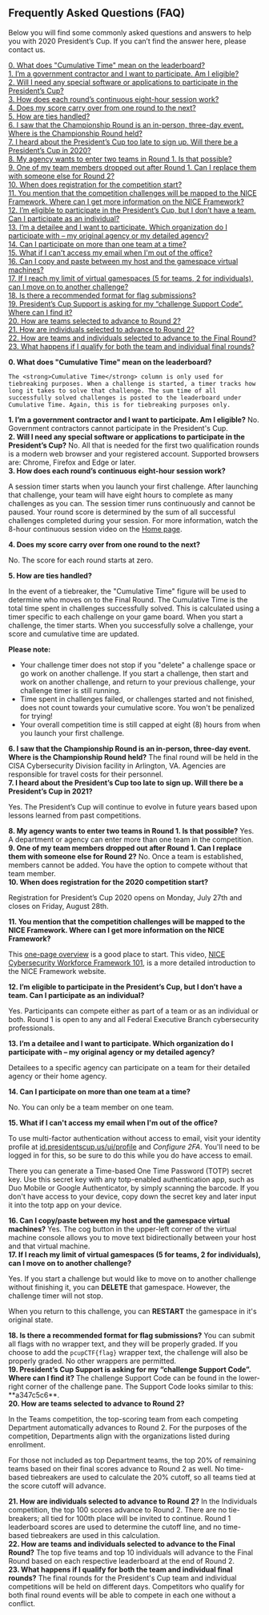 ﻿

<h2>Frequently Asked Questions (FAQ)</h2>
<p>Below you will find some commonly asked questions and answers to help you with 2020 President’s Cup. If you can’t find the answer here, please contact us.</p>
<p>
<a href="home/doc/FAQ#q0">
    0. What does "Cumulative Time" mean on the leaderboard?
</a>
<br>
<a href="home/doc/FAQ#q1">
    1. I’m a government contractor and I want to participate. Am I eligible?
</a>
<br>
<a href="home/doc/FAQ#q2">
    2. Will I need any special software or applications to participate in the President’s Cup?
</a>
<br>
<a href="home/doc/FAQ#q3">
    3. How does each round’s continuous eight-hour session work?
</a>
<br>
<a href="home/doc/FAQ#q4">
    4. Does my score carry over from one round to the next?
</a>
<br>
<a href="home/doc/FAQ#q5">
    5. How are ties handled?
</a>
<br>
<a href="home/doc/FAQ#q6">
    6. I saw that the Championship Round is an in-person, three-day event. Where is the Championship Round held?
</a>
<br>
<a href="home/doc/FAQ#q7">
    7. I heard about the President’s Cup too late to sign up. Will there be a President’s Cup in 2020?
</a>
<br>
<a href="home/doc/FAQ#q8">
     8. My agency wants to enter two teams in Round 1. Is that possible?
</a>
<br>
<a href="home/doc/FAQ#q9">
      9. One of my team members dropped out after Round 1. Can I replace them with someone else for Round 2?
</a>
<br>
<a href="home/doc/FAQ#q10">
      10. When does registration for the competition start?
</a>
<br>
<a href="home/doc/FAQ#q11">
      11. You mention that the competition challenges will be mapped to the NICE Framework. Where can I get more information on the NICE Framework?
</a>
<br>
<a href="home/doc/FAQ#q12">
       12. I’m eligible to participate in the President’s Cup, but I don’t have a team. Can I participate as an individual?
</a>
<br>
<a href="home/doc/FAQ#q13">
       13. I’m a detailee and I want to participate. Which organization do I participate with – my original agency or my detailed agency?
</a>
<br>
<a href="home/doc/FAQ#q14">
       14. Can I participate on more than one team at a time?
</a>
<br>
<a href="home/doc/FAQ#q15">
       15. What if I can't access my email when I'm out of the office?
</a>
<br>
<a href="home/doc/FAQ#q16">
       16. Can I copy and paste between my host and the gamespace virtual machines?
</a>
<br>
<a href="home/doc/FAQ#q17">
       17. If I reach my limit of virtual gamespaces (5 for teams, 2 for individuals), can I move on to another challenge?
</a>
<br>
<a href="home/doc/FAQ#q18">
       18. Is there a recommended format for flag submissions?
</a>

<br>
<a href="home/doc/FAQ#q19">
       19. President’s Cup Support is asking for my “challenge Support Code”. Where can I find it?
</a>
<br>
<a href="home/doc/FAQ#q20">
       20. How are teams selected to advance to Round 2?
</a>
<br>
<a href="home/doc/FAQ#q21">
       21. How are individuals selected to advance to Round 2?
</a>
<br>
<a href="home/doc/FAQ#q22">
       22. How are teams and individuals selected to advance to the Final Round?
</a>
<br>
<a href="home/doc/FAQ#q23">
       23. What happens if I qualify for both the team and individual final rounds?
</a>
</p>
<div class="card" id="q0">
    <strong> 0. What does "Cumulative Time" mean on the leaderboard?</strong>

    The <strong>Cumulative Time</strong> column is only used for tiebreaking purposes. When a challenge is started, a timer tracks how long it takes to solve that challenge. The sum time of all successfully solved challenges is posted to the leaderboard under Cumulative Time. Again, this is for tiebreaking purposes only.
</div>

<div class="card" id="q1">
    <strong> 1. I’m a government contractor and I want to participate. Am I eligible?</strong>
No. Government contractors cannot participate in the President's Cup.
</div>

<div class="card" id="q2">
    <strong> 2. Will I need any special software or applications to participate in the President’s Cup?</strong>
No. All that is needed for the first two qualification rounds is a modern web browser and your registered account. Supported browsers are: Chrome, Firefox and Edge or later.
</div>

<div class="card" id="q3">
  <strong> 3. How does each round’s continuous eight-hour session work?</strong>

A session timer starts when you launch your first challenge. After launching that challenge, your team will have eight hours to complete as many challenges as you can. The session timer runs continuously and cannot be paused. Your round score is determined by the sum of all successful challenges completed during your session. For more information, watch the 8-hour continuous session video on the <a href="home/doc/Home">Home page</a>.
</div>

<div class="card" id="q4">
  <strong> 4. Does my score carry over from one round to the next?</strong>

No. The score for each round starts at zero.
</div>

<div class="card" id="q5">
  <strong> 5. How are ties handled?</strong>

In the event of a tiebreaker, the "Cumulative Time" figure will be used to determine who moves on to the Final Round. The Cumulative Time is the total time spent in challenges successfully solved. This is calculated using a timer specific to each challenge on your game board. When you start a challenge, the timer starts. When you successfully solve a challenge, your score and cumulative time are updated. 

<strong>Please note:</strong> 

- Your challenge timer does not stop if you "delete" a challenge space or go work on another challenge. If you start a challenge, then start and work on another challenge, and return to your previous challenge, your challenge timer is still running.
- Time spent in challenges failed, or challenges started and not finished, does not count towards your cumulative score. You won't be penalized for trying!
- Your overall competition time is still capped at eight (8) hours from when you launch your first challenge.
  </div>

<div class="card" id="q6">
    <strong> 6. I saw that the Championship Round is an in-person, three-day event. Where is the Championship Round held?</strong>
The final round will be held in the CISA Cybersecurity Division facility in Arlington, VA. Agencies are responsible for travel costs for their personnel.
</div>

<div class="card" id="q7">
    <strong> 7. I heard about the President’s Cup too late to sign up. Will there be a President’s Cup in 2021?</strong>

Yes. The President’s Cup will continue to evolve in future years based upon lessons learned from past competitions.
</div>

<div class="card" id="q8">
    <strong> 8. My agency wants to enter two teams in Round 1. Is that possible?</strong>
Yes. A department or agency can enter more than one team in the competition.
</div>

<div class="card" id="q9">
    <strong> 9. One of my team members dropped out after Round 1. Can I replace them with someone else for Round 2?</strong>
No. Once a team is established, members cannot be added. You have the option to compete without that team member.
</div>

<div class="card" id="q10">
    <strong> 10. When does registration for the 2020 competition start?</strong>

Registration for President’s Cup 2020 opens on Monday, July 27th and closes on Friday, August 28th.
</div>

<div class="card" id="q11">
    <strong> 11. You mention that the competition challenges will be mapped to the NICE Framework. Where can I get more information on the NICE Framework?</strong>

This [one-page overview](https://www.nist.gov/sites/default/files/documents/2017/06/13/nice_framework062017.pdf) is a good place to start. This video, [NICE Cybersecurity Workforce Framework 101](https://www.nist.gov/nice-tutorials#NICE%20Cybersecurity%20Workforce%20Framework%20101), is a more detailed introduction to the NICE Framework website.
</div>

<div class="card" id="q12">
    <strong> 12. I’m eligible to participate in the President’s Cup, but I don’t have a team. Can I participate as an individual?</strong>

Yes. Participants can compete either as part of a team or as an individual or both. Round 1 is open to any and all Federal Executive Branch cybersecurity professionals.
</div>

<div class="card" id="q13">
    <strong> 13. I’m a detailee and I want to participate. Which organization do I participate with – my original agency or my detailed agency?</strong>

Detailees to a specific agency can participate on a team for their detailed agency or their home agency.
</div>
<div class="card" id="q14">
    <strong> 14. Can I participate on more than one team at a time?</strong>

No. You can only be a team member on one team.
</div>
<div class="card" id="q15">
    <strong> 15. What if I can't access my email when I'm out of the office?</strong>

To use multi-factor authentication without access to email, visit your identity profile at <a href="https://id.presidentscup.us/ui/profile">id.presidentscup.us/ui/profile</a> and <em>Configure 2FA</em>. You'll need to be logged in for this, so be sure to do this while you do have access to email.

There you can generate a Time-based One Time Password (TOTP) secret key.  Use this secret key with any totp-enabled authentication app, such as Duo Mobile or Google Authenticator, by simply scanning the barcode.  If you don't have access to your device, copy down the secret key and later input it into the totp app on your device.
</div>

<div class="card" id="q16">
    <strong> 16. Can I copy/paste between my host and the gamespace virtual machines?</strong>
Yes. The cog button in the upper-left corner of the virtual machine console allows you to move text bidirectionally between your host and that virtual machine.
</div>

<div class="card" id="q17">
    <strong> 17. If I reach my limit of virtual gamespaces (5 for teams, 2 for individuals), can I move on to another challenge?</strong>

Yes. If you start a challenge but would like to move on to another challenge without finishing it, you can **DELETE** that gamespace. However, the challenge timer will not stop.

When you return to this challenge, you can **RESTART** the gamespace in it's original state.
</div>

<div class="card" id="q18">
    <strong> 18. Is there a recommended format for flag submissions?</strong>
You can submit all flags with no wrapper text, and they will be properly graded. If you choose to add the <code>pcupCTF{flag}</code> wrapper text, the challenge will also be properly graded. No other wrappers are permitted.
</div>

<div class="card" id="q19">
    <strong> 19. President’s Cup Support is asking for my “challenge Support Code”. Where can I find it?</strong>
The challenge Support Code can be found in the lower-right corner of the challenge pane. The Support Code looks similar to this: **a347c5c6**.
</div>

<div class="card" id="q20">
    <strong> 20. How are teams selected to advance to Round 2?</strong>

In the Teams competition, the top-scoring team from each competing Department automatically advances to Round 2. For the purposes of the competition, Departments align with the organizations listed during enrollment.

For those not included as top Department teams, the top 20% of remaining teams based on their final scores advance to Round 2 as well. No time-based tiebreakers are used to calculate the 20% cutoff, so all teams tied at the score cutoff will advance.
</div>

<div class="card" id="q21">
    <strong> 21. How are individuals selected to advance to Round 2?</strong>
In the Individuals competition, the top 100 scores advance to Round 2. There are no tie-breakers; all tied for 100th place will be invited to continue. Round 1 leaderboard scores are used to determine the cutoff line, and no time-based tiebreakers are used in this calculation.
</div>


<div class="card" id="q22">
    <strong> 22. How are teams and individuals selected to advance to the Final Round?</strong>
The top five teams and top 10 individuals will advance to the Final Round based on each respective leaderboard at the end of Round 2.
</div>

<div class="card" id="q23">
    <strong> 23. What happens if I qualify for both the team and individual final rounds?</strong>
The final rounds for the President's Cup team and individual competitions will be held on different days. Competitors who qualify for both final round events will be able to compete in each one without a conflict.
</div>
